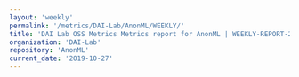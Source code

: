 ```yaml
---
layout: 'weekly'
permalink: '/metrics/DAI-Lab/AnonML/WEEKLY/'
title: 'DAI Lab OSS Metrics Metrics report for AnonML | WEEKLY-REPORT-2019-10-27'
organization: 'DAI-Lab'
repository: 'AnonML'
current_date: '2019-10-27'
---
```

